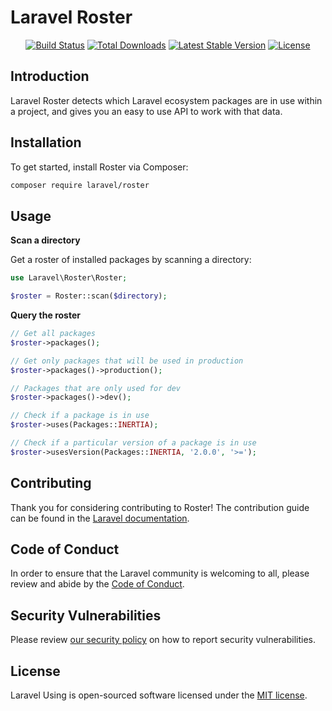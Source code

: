 # Laravel Roster

<p align="center">
<a href="https://github.com/laravel/roster/actions"><img src="https://github.com/laravel/roster/workflows/tests/badge.svg" alt="Build Status"></a>
<a href="https://packagist.org/packages/laravel/roster"><img src="https://img.shields.io/packagist/dt/laravel/roster" alt="Total Downloads"></a>
<a href="https://packagist.org/packages/laravel/roster"><img src="https://img.shields.io/packagist/v/laravel/roster" alt="Latest Stable Version"></a>
<a href="https://packagist.org/packages/laravel/roster"><img src="https://img.shields.io/packagist/l/laravel/roster" alt="License"></a>
</p>

## Introduction

Laravel Roster detects which Laravel ecosystem packages are in use within a project, and gives you an easy to use API to work with that data.


## Installation
To get started, install Roster via Composer:

```bash
composer require laravel/roster
```

## Usage

**Scan a directory**

Get a roster of installed packages by scanning a directory:

```php
use Laravel\Roster\Roster;

$roster = Roster::scan($directory);
```

**Query the roster**
```php
// Get all packages
$roster->packages();

// Get only packages that will be used in production
$roster->packages()->production();

// Packages that are only used for dev
$roster->packages()->dev();

// Check if a package is in use
$roster->uses(Packages::INERTIA);

// Check if a particular version of a package is in use
$roster->usesVersion(Packages::INERTIA, '2.0.0', '>=');
```

## Contributing

Thank you for considering contributing to Roster! The contribution guide can be found in
the [Laravel documentation](https://laravel.com/docs/contributions).

## Code of Conduct

In order to ensure that the Laravel community is welcoming to all, please review and abide by
the [Code of Conduct](https://laravel.com/docs/contributions#code-of-conduct).

## Security Vulnerabilities

Please review [our security policy](https://github.com/laravel/envoy/security/policy) on how to report security
vulnerabilities.

## License

Laravel Using is open-sourced software licensed under the [MIT license](LICENSE.md).
